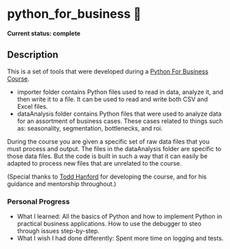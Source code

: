 # python_for_business 🐍

#### Current status: complete ####

## Description

This is a set of tools that were developed during a <a href="https://www.udemy.com/share/104u8E3@OPiEMAQIQBIKElVyMLgnvg1DUGVOhnjGLHP-yyY3iAxOfyf0WooAhYesXARScrTl/">Python For Business Course</a>. 
<p> </p>

- importer folder contains Python files used to read in data, analyze it, and then write it to a file. It can be used to read and write both CSV and Excel files.
- dataAnalysis folder contains Python files that were used to analyze data for an assortment of business cases. These cases related to things such as: seasonality, segmentation, bottlenecks, and roi.

<p> </p>
During the course you are given a specific set of raw data files that you must process and output. The files in the dataAnalysis folder are specific to those data files. But the code is built in such a way that it can easily be adapted to process new files that are unrelated to the course.
<p> </p>
(Special thanks to <a href="https://www.linkedin.com/in/todd-hanford/">Todd Hanford</a> for developing the course, and for his guidance and mentorship throughout.)


### Personal Progress ###
* What I learned: All the basics of Python and how to implement Python in practical business applications. How to use the debugger to steo through issues step-by-step.
* What I wish I had done differently: Spent more time on logging and tests.

